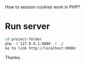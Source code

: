 How to session cookies work in PHP?

# Run server
```bash
cd project-folder
php -S 127.0.0.1:8080 -t ./
Go to link http://localhost:8080/
```

Thanks.